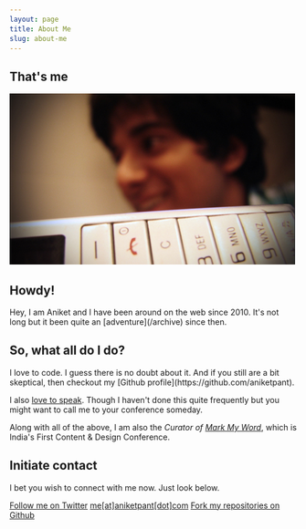 ```yaml
---
layout: page
title: About Me
slug: about-me
---
```


<div class="g one-whole full-bleed">

<div class="g one-quarter portable-one-whole">
	<h2>That's me</h2>
</div>

<div class="g three-quarters portable-one-whole">
	<div class="media islet">
		<img class="media__img" src="/assets/images/thats-me.jpg" />
	</div>
</div>

<div class="g one-quarter portable-one-whole">
	<h2>Howdy!</h2>
</div>

<div class="g three-quarters portable-one-whole" markdown="1">
Hey, I am Aniket and I have been around on the web since 2010. It's not long but it been quite an [adventure](/archive) since then. 
</div>

<div class="g one-quarter portable-one-whole">
	<h2>So, what all do I do?</h2>
</div>

<div class="g three-quarters portable-one-whole" markdown="1">
I love to code. I guess there is no doubt about it. And if you still are a bit skeptical, then checkout my [Github profile](https://github.com/aniketpant).

I also [love to speak](/speaking). Though I haven't done this quite frequently but you might want to call me to your conference someday.

Along with all of the above, I am also the _Curator of [Mark My Word](http://markmyword.in)_, which is India's First Content &amp; Design Conference.
</div>

<div class="g one-quarter portable-one-whole">
	<h2>Initiate contact</h2>
</div>

<div class="g three-quarters portable-one-whole">
<p>I bet you wish to connect with me now. Just look below.</p>
<a href="http://twitter.com/aniket_pant" class="btn btn--full">Follow me on Twitter</a>
<a href="mailto:me@aniketpant.com" class="btn btn--full highlight text--center">me[at]aniketpant[dot]com</a>
<a href="https://github.com/aniketpant" class="btn btn--full">Fork my repositories on Github</a>
</div>
</div>